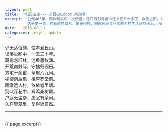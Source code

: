 ```yaml
---
layout: post
title:  "归园田居--- 东晋&middot;陶渊明"
excerpt: "公元405年，陶渊明最后一次做官，任江西彭泽县令任上仅八十多天，自免去职。对官场失望厌恶，使他更加向往田园生活，归家后，作《归园田居》五首，
          这是第一首。作者质性自然，笔墨传神，田园风光与朴实的乡村生活跃然纸上，历历在目。" 
date:   2015-08-11
categories: jekyll update
--- 
```

少无适俗韵，性本爱丘山。  
误落尘网中，一去三十年。  
羁鸟恋旧林，池鱼思故渊。  
开荒南野际，守拙归园田。  
方宅十余亩，草屋八九间。  
榆柳荫后檐，桃李罗堂前。  
暧暧远人村，依依墟里烟。  
狗吠深巷中，鸡鸣桑树颠。  
户庭无尘杂，虚室有余闲。  
久在樊笼里，复得返自然。    

---
<br> 
<section class="psize">
{{ page.excerpt}}   
</section>

